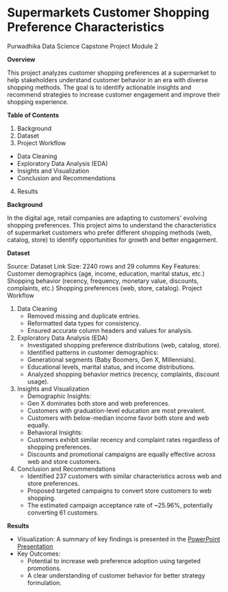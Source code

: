 # Supermarkets Customer Shopping Preference Characteristics
Purwadhika Data Science Capstone Project Module 2

**Overview**

This project analyzes customer shopping preferences at a supermarket to help stakeholders understand customer behavior in an era with diverse shopping methods. The goal is to identify actionable insights and recommend strategies to increase customer engagement and improve their shopping experience.

**Table of Contents**
1. Background
2. Dataset
3. Project Workflow
  - Data Cleaning
  - Exploratory Data Analysis (EDA)
  - Insights and Visualization
  - Conclusion and Recommendations
4. Results

**Background**

In the digital age, retail companies are adapting to customers' evolving shopping preferences. This project aims to understand the characteristics of supermarket customers who prefer different shopping methods (web, catalog, store) to identify opportunities for growth and better engagement.

**Dataset**

Source: Dataset Link
Size: 2240 rows and 29 columns
Key Features:
Customer demographics (age, income, education, marital status, etc.)
Shopping behavior (recency, frequency, monetary value, discounts, complaints, etc.)
Shopping preferences (web, store, catalog).
Project Workflow
  1. Data Cleaning
     - Removed missing and duplicate entries.
     - Reformatted data types for consistency.
     - Ensured accurate column headers and values for analysis.
  2. Exploratory Data Analysis (EDA)
     - Investigated shopping preference distributions (web, catalog, store).
     - Identified patterns in customer demographics:
     - Generational segments (Baby Boomers, Gen X, Millennials).
     - Educational levels, marital status, and income distributions.
     - Analyzed shopping behavior metrics (recency, complaints, discount usage).
  3. Insights and Visualization
     - Demographic Insights:
     - Gen X dominates both store and web preferences.
     - Customers with graduation-level education are most prevalent.
     - Customers with below-median income favor both store and web equally.
     - Behavioral Insights:
     - Customers exhibit similar recency and complaint rates regardless of shopping preferences.
     - Discounts and promotional campaigns are equally effective across web and store customers.
  4. Conclusion and Recommendations
     - Identified 237 customers with similar characteristics across web and store preferences.
     - Proposed targeted campaigns to convert store customers to web shopping.
     - The estimated campaign acceptance rate of ~25.96%, potentially converting 61 customers.
       
**Results**

- Visualization: A summary of key findings is presented in the [PowerPoint Presentation](https://bit.ly/4aatjbR)
- Key Outcomes:
  - Potential to increase web preference adoption using targeted promotions.
  - A clear understanding of customer behavior for better strategy formulation.

